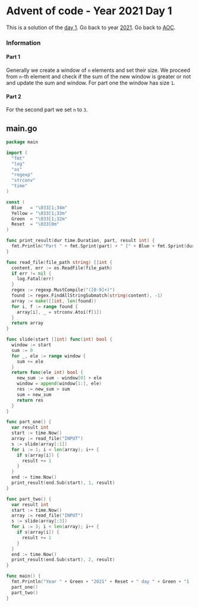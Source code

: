 # Advent of code - Year 2021 Day 1

This is a solution of the [day 1](https://adventofcode.com/2021/day/1). Go back to year [2021](2021.md). Go back to [AOC](../adventofcode.md).

### Information

#### Part 1

Generally we create a window of `n` elements and set their size. We proceed from `n`-th element and check if the sum of the new window is greater or not and update the sum and window. For part one the window has size `1`.

#### Part 2

For the second part we set `n` to `3`.

## main.go

```go
package main

import (
  "fmt"
  "log"
  "os"
  "regexp"
  "strconv"
  "time"
)

const (
  Blue   = "\033[1;34m"
  Yellow = "\033[1;33m"
  Green  = "\033[1;32m"
  Reset  = "\033[0m"
)

func print_result(dur time.Duration, part, result int) {
  fmt.Println("Part " + fmt.Sprint(part) + " [" + Blue + fmt.Sprint(dur) + Reset + "]: " + Yellow + fmt.Sprint(result) + Reset)
}

func read_file(file_path string) []int {
  content, err := os.ReadFile(file_path)
  if err != nil {
    log.Fatal(err)
  }
  regex := regexp.MustCompile("([0-9]+)")
  found := regex.FindAllStringSubmatch(string(content), -1)
  array := make([]int, len(found))
  for i, f := range found {
    array[i], _ = strconv.Atoi(f[1])
  }
  return array
}

func slide(start []int) func(int) bool {
  window := start
  sum := 0
  for _, ele := range window {
    sum += ele
  }
  return func(ele int) bool {
    new_sum := sum - window[0] + ele
    window = append(window[1:], ele)
    res := new_sum > sum
    sum = new_sum
    return res
  }
}

func part_one() {
  var result int
  start := time.Now()
  array := read_file("INPUT")
  s := slide(array[:1])
  for i := 1; i < len(array); i++ {
    if s(array[i]) {
      result += 1
    }
  }
  end := time.Now()
  print_result(end.Sub(start), 1, result)
}

func part_two() {
  var result int
  start := time.Now()
  array := read_file("INPUT")
  s := slide(array[:3])
  for i := 3; i < len(array); i++ {
    if s(array[i]) {
      result += 1
    }
  }
  end := time.Now()
  print_result(end.Sub(start), 2, result)
}

func main() {
  fmt.Println("Year " + Green + "2021" + Reset + " day " + Green + "1 - Sonar Sweep" + Reset)
  part_one()
  part_two()
}
```

